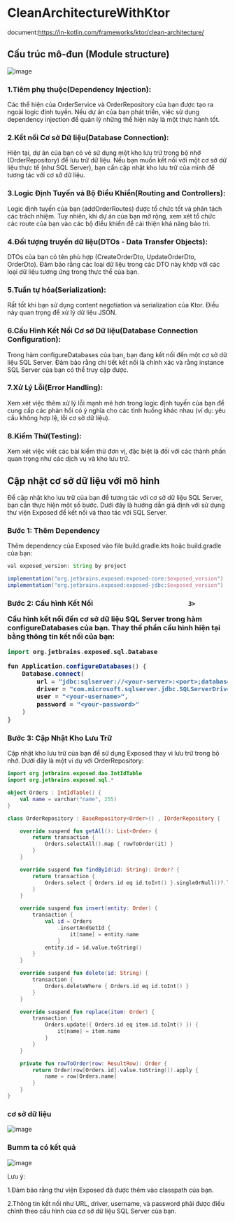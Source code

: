 # CleanArchitectureWithKtor

document:https://in-kotlin.com/frameworks/ktor/clean-architecture/

<h2>Cấu trúc mô-đun (Module structure)</h2>


![image](https://github.com/Vokhanh12/CleanArchitectureWithKtor/assets/36543564/1cfdd173-980c-488c-aba3-1f6ebffbe40a)




<h3>1.Tiêm phụ thuộc(Dependency Injection):</h3>


Các thể hiện của OrderService và OrderRepository của bạn được tạo ra ngoài logic định tuyến.
Nếu dự án của bạn phát triển, việc sử dụng dependency injection để quản lý những thể hiện này là một thực hành tốt.


<h3>2.Kết nối Cơ sở Dữ liệu(Database Connection):</h3>


Hiện tại, dự án của bạn có vẻ sử dụng một kho lưu trữ trong bộ nhớ (OrderRepository) để lưu trữ dữ liệu.
Nếu bạn muốn kết nối với một cơ sở dữ liệu thực tế (như SQL Server), bạn cần cập nhật kho lưu trữ của mình để tương tác với cơ sở dữ liệu.


<h3>3.Logic Định Tuyến và Bộ Điều Khiển(Routing and Controllers):</h3>


Logic định tuyến của bạn (addOrderRoutes) được tổ chức tốt và phân tách các trách nhiệm.
Tuy nhiên, khi dự án của bạn mở rộng, xem xét tổ chức các route của bạn vào các bộ điều khiển để cải thiện khả năng bảo trì.


<h3>4.Đối tượng truyền dữ liệu(DTOs - Data Transfer Objects):</h3>


DTOs của bạn có tên phù hợp (CreateOrderDto, UpdateOrderDto, OrderDto).
Đảm bảo rằng các loại dữ liệu trong các DTO này khớp với các loại dữ liệu tương ứng trong thực thể của bạn.


<h3>5.Tuần tự hóa(Serialization):</h3>


Rất tốt khi bạn sử dụng content negotiation và serialization của Ktor. 
Điều này quan trọng để xử lý dữ liệu JSON.


<h3>6.Cấu Hình Kết Nối Cơ sở Dữ liệu(Database Connection Configuration):</h3>


Trong hàm configureDatabases của bạn, bạn đang kết nối đến một cơ sở dữ liệu SQL Server. 
Đảm bảo rằng chi tiết kết nối là chính xác và rằng instance SQL Server của bạn có thể truy cập được.


<h3>7.Xử Lý Lỗi(Error Handling):</h3>


Xem xét việc thêm xử lý lỗi mạnh mẽ hơn trong logic định tuyến của bạn để cung cấp các phản hồi có ý nghĩa cho các tình huống khác nhau (ví dụ: yêu cầu không hợp lệ, lỗi cơ sở dữ liệu).


<h3>8.Kiểm Thử(Testing):</h3>


Xem xét việc viết các bài kiểm thử đơn vị, đặc biệt là đối với các thành phần quan trọng như các dịch vụ và kho lưu trữ.


<h2>Cập nhật cơ sở dữ liệu với mô hinh</h2>




Để cập nhật kho lưu trữ của bạn để tương tác với cơ sở dữ liệu SQL Server, bạn cần thực hiện một số bước. Dưới đây là hướng dẫn giả định với sử dụng thư viện Exposed để kết nối và thao tác với SQL Server.

<h3>Bước 1: Thêm Dependency</h3>


Thêm dependency của Exposed vào file build.gradle.kts hoặc build.gradle của bạn:

```gradle
val exposed_version: String by project

implementation("org.jetbrains.exposed:exposed-core:$exposed_version")
implementation("org.jetbrains.exposed:exposed-jdbc:$exposed_version")
```

<h3>Bước 2: Cấu hình Kết Nối</h
                              
                              3>
Cấu hình kết nối đến cơ sở dữ liệu SQL Server trong hàm configureDatabases của bạn. Thay thế phần cấu hình hiện tại bằng thông tin kết nối của bạn:


```gradle
import org.jetbrains.exposed.sql.Database

fun Application.configureDatabases() {
    Database.connect(
        url = "jdbc:sqlserver://<your-server>:<port>;databaseName=<your-database>",
        driver = "com.microsoft.sqlserver.jdbc.SQLServerDriver",
        user = "<your-username>",
        password = "<your-password>"
    )
}
```


<h3>Bước 3: Cập Nhật Kho Lưu Trữ</h3>


Cập nhật kho lưu trữ của bạn để sử dụng Exposed thay vì lưu trữ trong bộ nhớ. Dưới đây là một ví dụ với OrderRepository:


```kotlin
import org.jetbrains.exposed.dao.IntIdTable
import org.jetbrains.exposed.sql.*

object Orders : IntIdTable() {
    val name = varchar("name", 255)
}

class OrderRepository : BaseRepository<Order>() , IOrderRepository {

    override suspend fun getAll(): List<Order> {
        return transaction {
            Orders.selectAll().map { rowToOrder(it) }
        }
    }

    override suspend fun findById(id: String): Order? {
        return transaction {
            Orders.select { Orders.id eq id.toInt() }.singleOrNull()?.let { rowToOrder(it) }
        }
    }

    override suspend fun insert(entity: Order) {
        transaction {
            val id = Orders
                .insertAndGetId {
                    it[name] = entity.name
                }
            entity.id = id.value.toString()
        }
    }

    override suspend fun delete(id: String) {
        transaction {
            Orders.deleteWhere { Orders.id eq id.toInt() }
        }
    }

    override suspend fun replace(item: Order) {
        transaction {
            Orders.update({ Orders.id eq item.id.toInt() }) {
                it[name] = item.name
            }
        }
    }

    private fun rowToOrder(row: ResultRow): Order {
        return Order(row[Orders.id].value.toString()).apply {
            name = row[Orders.name]
        }
    }
}
```

<h3>cơ sở dữ liệu</h3>


![image](https://github.com/Vokhanh12/CleanArchitectureWithKtor/assets/36543564/c14ccd8a-1694-4ce1-9e82-1900239545a2)


<h3>Bumm ta có kết quả</h3>


![image](https://github.com/Vokhanh12/CleanArchitectureWithKtor/assets/36543564/04a35953-9885-45d6-a1f1-9e0456663779)


Lưu ý:


1.Đảm bảo rằng thư viện Exposed đã được thêm vào classpath của bạn.


2.Thông tin kết nối như URL, driver, username, và password phải được điều chỉnh theo cấu hình của cơ sở dữ liệu SQL Server của bạn.



